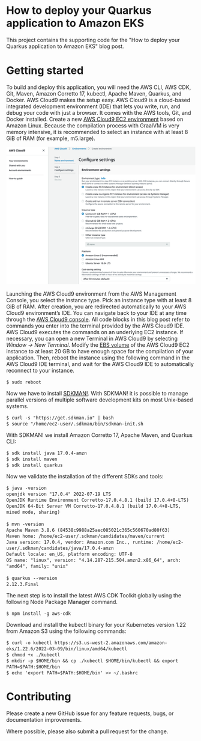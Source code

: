 # How to deploy your Quarkus application to Amazon EKS

This project contains the supporting code for the "How to deploy your Quarkus application to Amazon EKS" blog post.

# Getting started

To build and deploy this application, you will need the AWS CLI, AWS CDK, Git, Maven, Amazon Corretto 17, kubectl, Apache Maven, Quarkus, and Docker. AWS Cloud9 makes the setup easy. AWS Cloud9 is a cloud-based integrated development environment (IDE) that lets you write, run, and debug your code with just a browser. It comes with the AWS tools, Git, and Docker installed.
Create a new [AWS Cloud9 EC2 environment](https://docs.aws.amazon.com/cloud9/latest/user-guide/create-environment-main.html) based on Amazon Linux. Because the compilation process with GraalVM is very memory intensive, it is recommended to select an instance with at least 8 GiB of RAM (for example, m5.large).

![Cloud 9 setup](images/cloud9.png)

Launching the AWS Cloud9 environment from the AWS Management Console, you select the instance type. Pick an instance type with at least 8 GiB of RAM.
After creation, you are redirected automatically to your AWS Cloud9 environment’s IDE. You can navigate back to your IDE at any time through the [AWS Cloud9 console](https://signin.aws.amazon.com/signin?redirect_uri=https%3A%2F%2Fconsole.aws.amazon.com%2Fcloud9%2Fhome%3Fstate%3DhashArgs%2523%26isauthcode%3Dtrue&client_id=arn%3Aaws%3Aiam%3A%3A015428540659%3Auser%2Fcloud9&forceMobileApp=0&code_challenge=C-AufLUePBN22yMIphjlu96ObOBadc9Z0hK3poSCveQ&code_challenge_method=SHA-256).
All code blocks in this blog post refer to commands you enter into the terminal provided by the AWS Cloud9 IDE. AWS Cloud9 executes the commands on an underlying EC2 instance. If necessary, you can open a new Terminal in AWS Cloud9 by selecting *Window → New Terminal*.
Modify the [EBS volume](https://docs.aws.amazon.com/AWSEC2/latest/UserGuide/requesting-ebs-volume-modifications.html#modify-ebs-volume) of the AWS Cloud9 EC2 instance to at least 20 GB to have enough space for the compilation of your application. Then, reboot the instance using the following command in the AWS Cloud9 IDE terminal, and wait for the AWS Cloud9 IDE to automatically reconnect to your instance.

```
$ sudo reboot
```

Now we have to install [SDKMAN!](https://sdkman.io/). With SDKMAN! it is possible to manage parallel versions of multiple software development kits on most Unix-based systems.

```
$ curl -s "https://get.sdkman.io" | bash
$ source "/home/ec2-user/.sdkman/bin/sdkman-init.sh
```

With SDKMAN! we install Amazon Corretto 17, Apache Maven, and Quarkus CLI:

```
$ sdk install java 17.0.4-amzn
$ sdk install maven
$ sdk install quarkus
```

Now we validate the installation of the different SDKs and tools:

```
$ java -version
openjdk version "17.0.4" 2022-07-19 LTS
OpenJDK Runtime Environment Corretto-17.0.4.8.1 (build 17.0.4+8-LTS)
OpenJDK 64-Bit Server VM Corretto-17.0.4.8.1 (build 17.0.4+8-LTS, mixed mode, sharing)

$ mvn -version
Apache Maven 3.8.6 (84538c9988a25aec085021c365c560670ad80f63)
Maven home: /home/ec2-user/.sdkman/candidates/maven/current
Java version: 17.0.4, vendor: Amazon.com Inc., runtime: /home/ec2-user/.sdkman/candidates/java/17.0.4-amzn
Default locale: en_US, platform encoding: UTF-8
OS name: "linux", version: "4.14.287-215.504.amzn2.x86_64", arch: "amd64", family: "unix"

$ quarkus --version
2.12.3.Final
```

The next step is to install the latest AWS CDK Toolkit globally using the following Node Package Manager command.

```
$ npm install -g aws-cdk
```

Download and install the kubectl binary for your Kubernetes version 1.22 from Amazon S3 using the following commands:

```
$ curl -o kubectl https://s3.us-west-2.amazonaws.com/amazon-eks/1.22.6/2022-03-09/bin/linux/amd64/kubectl
$ chmod +x ./kubectl
$ mkdir -p $HOME/bin && cp ./kubectl $HOME/bin/kubectl && export PATH=$PATH:$HOME/bin
$ echo 'export PATH=$PATH:$HOME/bin' >> ~/.bashrc
```


# Contributing

Please create a new GitHub issue for any feature requests, bugs, or documentation improvements.

Where possible, please also submit a pull request for the change.
